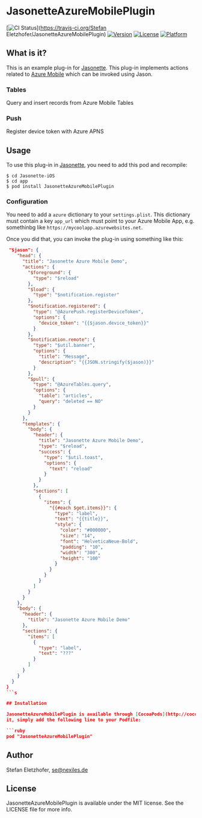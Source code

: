 # JasonetteAzureMobilePlugin

[![CI Status](http://img.shields.io/travis/seletz/JasonetteAzureMobilePlugin.svg?style=flat)](https://travis-ci.org/Stefan Eletzhofer/JasonetteAzureMobilePlugin)
[![Version](https://img.shields.io/cocoapods/v/JasonetteAzureMobilePlugin.svg?style=flat)](http://cocoapods.org/pods/JasonetteAzureMobilePlugin)
[![License](https://img.shields.io/cocoapods/l/JasonetteAzureMobilePlugin.svg?style=flat)](http://cocoapods.org/pods/JasonetteAzureMobilePlugin)
[![Platform](https://img.shields.io/cocoapods/p/JasonetteAzureMobilePlugin.svg?style=flat)](http://cocoapods.org/pods/JasonetteAzureMobilePlugin)

## What is it?

This is an example plug-in for [Jasonette](http://jasonette.com).  This plug-in implements
actions related to [Azure Mobile](https://azure.microsoft.com/de-de/services/app-service/mobile/) which can be invoked using Jason.

### Tables

Query and insert records from Azure Mobile Tables

### Push

Register device token with Azure APNS

## Usage

To use this plug-in in [Jasonette](http://jasonette.com), you need to add this pod and recompile:

```shell
$ cd Jasonette-iOS
$ cd app
$ pod install JasonetteAzureMobilePlugin
```

### Configuration

You need to add a `azure` dictionary to your `settings.plist`.  This dictionary must contain a key `app_url` which
must point to your Azure Mobile App, e.g. somethinbg like `https://mycoolapp.azurewebsites.net`.

Once you did that, you can invoke the plug-in using something like this:

```json
 "$jason": {
    "head": {
      "title": "Jasonette Azure Mobile Demo",
      "actions": {
        "$foreground": {
          "type": "$reload"
        },
        "$load": {
          "type": "$notification.register"
        },
        "$notification.registered": {
          "type": "@AzurePush.registerDeviceToken",
          "options": {
            "device_token": "{{$jason.device_token}}"
          }
        },
        "$notification.remote": {
          "type": "$util.banner",
          "options": {
            "title": "Message",
            "description": "{{JSON.stringify($jason)}}"
          }
        },
        "$pull": {
          "type": "@AzureTables.query",
          "options": {
            "table": "articles",
            "query": "deleted == NO"
          }
        }
      },
      "templates": {
        "body": {
          "header": {
            "title": "Jasonette Azure Mobile Demo",
            "type": "$reload",
            "success": {
              "type": "$util.toast",
              "options": {
                "text": "reload"
              }
            }
          },
          "sections": [
            {
              "items": {
                "{{#each $get.items}}": {
                  "type": "label",
                  "text": "{{title}}",
                  "style": {
                    "color": "#000000",
                    "size": "14",
                    "font": "HelveticaNeue-Bold",
                    "padding": "10",
                    "width": "300",
                    "height": "100"
                  }
                }
              }
            }
          ]
        }
      }
    },
    "body": {
      "header": {
        "title": "Jasonette Azure Mobile Demo"
      },
      "sections": {
        "items": [
          {
            "type": "label",
            "text": "???"
          }
        ]
      }
    }
  }
}
```s

## Installation

JasonetteAzureMobilePlugin is available through [CocoaPods](http://cocoapods.org). To install
it, simply add the following line to your Podfile:

```ruby
pod "JasonetteAzureMobilePlugin"
```

## Author

Stefan Eletzhofer, se@nexiles.de

## License

JasonetteAzureMobilePlugin is available under the MIT license. See the LICENSE file for more info.

